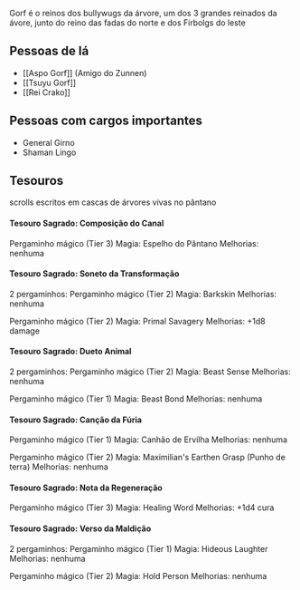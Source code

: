 Gorf é o reinos dos bullywugs da árvore, um dos 3 grandes reinados da ávore, junto do reino das fadas do norte e dos Firbolgs do leste


## Pessoas de lá
- [[Aspo Gorf]] (Amigo do Zunnen)
- [[Tsuyu Gorf]]
- [[Rei Crako]]

## Pessoas com cargos importantes
- General Girno
- Shaman Lingo


## Tesouros
scrolls escritos em cascas de árvores vivas no pântano

#### Tesouro Sagrado: Composição do Canal
Pergaminho mágico (Tier 3)
Magia: Espelho do Pântano
Melhorias: nenhuma

#### Tesouro Sagrado: Soneto da Transformação
2 pergaminhos:
Pergaminho mágico (Tier 2)
Magia: Barkskin
Melhorias: nenhuma

Pergaminho mágico (Tier 2)
Magia: Primal Savagery
Melhorias: +1d8 damage

#### Tesouro Sagrado: Dueto Animal
2 pergaminhos:
Pergaminho mágico (Tier 2)
Magia: Beast Sense
Melhorias: nenhuma

Pergaminho mágico (Tier 1)
Magia: Beast Bond
Melhorias: nenhuma

#### Tesouro Sagrado: Canção da Fúria
Pergaminho mágico (Tier 1)
Magia: Canhão de Ervilha
Melhorias: nenhuma

Pergaminho mágico (Tier 2)
Magia: Maximilian's Earthen Grasp (Punho de terra)
Melhorias: nenhuma

#### Tesouro Sagrado: Nota da Regeneração
Pergaminho mágico (Tier 3)
Magia: Healing Word
Melhorias: +1d4 cura

#### Tesouro Sagrado: Verso da Maldição
2 pergaminhos:
Pergaminho mágico (Tier 1)
Magia: Hideous Laughter
Melhorias: nenhuma

Pergaminho mágico (Tier 2)
Magia: Hold Person
Melhorias: nenhuma
